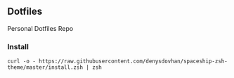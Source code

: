 ## Dotfiles

Personal Dotfiles Repo

### Install 

```
curl -o - https://raw.githubusercontent.com/denysdovhan/spaceship-zsh-theme/master/install.zsh | zsh

```